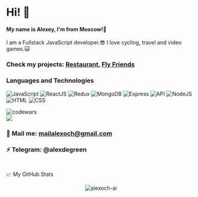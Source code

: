 # Hi! 👋 
#### My name is Alexey, I'm from Moscow!🙈
I am a Fullstack JavaScript developer.😎
I love cycling, travel and video games.🙀
<br />

### Check my projects: [Restaurant](https://github.com/Alexoch-AI/Restaurant/), [Fly Friends](https://fly-friends.herokuapp.com/)
### Languages and Technologies
![JavaScript](https://img.shields.io/badge/-JavaScript-090909?style=for-the-badge&logo=JavaScript)
![ReactJS](https://img.shields.io/badge/-React-090909?style=for-the-badge&logo=React)
![Redux](https://img.shields.io/badge/-Redux-090909?style=for-the-badge&logo=Redux)
![MongoDB](https://img.shields.io/badge/-MongoDB-090909?style=for-the-badge&logo=MongoDB)
![Express](https://img.shields.io/badge/-Express-090909?style=for-the-badge&logo=Express)
![API](https://img.shields.io/badge/-REST&#032;API-090909?style=for-the-badge)
![NodeJS](https://img.shields.io/badge/-NodeJs-090909?style=for-the-badge&logo=Node)
![HTML](https://img.shields.io/badge/-HTML-090909?style=for-the-badge&logo=html5)
![CSS](https://img.shields.io/badge/-CSS-090909?style=for-the-badge&logo=css3)

![codewars](https://www.codewars.com/users/N0love/badges/large)
<br />
![](https://visitor-badge.glitch.me/badge?page_id=Alexoch-AI)
### 💬 Mail me: mailalexoch@gmail.com
### ⚡️ Telegram: @alexdegreen
#

📈 My GitHub Stats

<p align="center"> <img src="https://github-readme-stats.vercel.app/api?username=alexoch-ai&show_icons=true&theme=midnight-purple" alt="alexoch-ai" />
